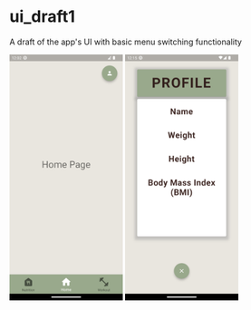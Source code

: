 # ui_draft1

A draft of the app's UI with basic menu switching functionality

<img src="Screenshot_1677258131.png" width="200" />
<img src="Screenshot_1677258932.png" width="200" />
